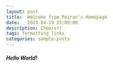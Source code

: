 ```yaml
---
layout: post
title:  Welcome from Peiran's Homepage
date:   2023-04-19 23:00:00
description: Cheers!!
tags: formatting links
categories: sample-posts
---
```


##### Hello World!